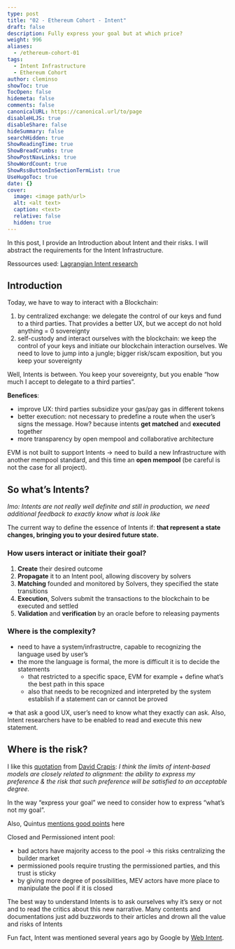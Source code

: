 ```yaml
---
type: post
title: "02 - Ethereum Cohort - Intent"
draft: false
description: Fully express your goal but at which price?
weight: 996
aliases:
  - /ethereum-cohort-01
tags:
  - Intent Infrastructure
  - Ethereum Cohort
author: cleminso
showToc: true
TocOpen: false
hidemeta: false
comments: false
canonicalURL: https://canonical.url/to/page
disableHLJS: true
disableShare: false
hideSummary: false
searchHidden: true
ShowReadingTime: true
ShowBreadCrumbs: true
ShowPostNavLinks: true
ShowWordCount: true
ShowRssButtonInSectionTermList: true
UseHugoToc: true
date: {}
cover:
  image: <image path/url>
  alt: <alt text>
  caption: <text>
  relative: false
  hidden: true
---
```


In this post, I provide an Introduction about Intent and their risks. I will abstract the requirements for the Intent Infrastructure.

Ressources used: [Lagrangian Intent research](https://blog.20squares.xyz//lagrangian-intent-search-i/) 

## Introduction

Today, we have to way to interact with a Blockchain:

1. by centralized exchange: we delegate the control of our keys and fund to a third parties. That provides a better UX, but we accept do not hold anything = 0 sovereignty
2. self-custody and interact ourselves with the blockchain: we keep the control of your keys and initiate our blockchain interaction ourselves. We need to love to jump into a jungle; bigger risk/scam exposition, but you keep your sovereignty

Well, Intents is between. You keep your sovereignty, but you enable “how much I accept to delegate to a third parties”.

**Benefices**:

- improve UX: third parties subsidize your gas/pay gas in different tokens
- better execution: not necessary to predefine a route when the user’s signs the message. How? because intents **get matched** and **executed** together
- more transparency by open mempool and collaborative  architecture

EVM is not built to support Intents → need to build a new Infrastructure with another mempool standard, and this time an **open mempool** (be careful is not the case for all project).

## So what’s Intents?

*Imo: Intents are not really well definite and still in production, we need additional feedback to exactly know what is look like*

The current way to define the essence of Intents if: **that represent a state changes, bringing you to your desired future state.**

### How users interact or initiate their goal?

1. **Create** their desired outcome 
2. **Propagate** it to an Intent pool, allowing discovery by solvers
3. **Matching** founded and monitored by Solvers, they specified the state transitions
4. **Execution**, Solvers submit the transactions to the blockchain to be executed and settled
5. **Validation** and **verification** by an oracle before to releasing payments

### Where is the complexity?

- need to have a system/infrastructre, capable to recognizing  the language used by user’s
- the more the language is formal, the more is difficult it is to decide the statements
    - that restricted to a specific space, EVM for example + define what’s the best path in this space
    - also that needs to be recognized  and interpreted by the system establish if a statement can or cannot be proved

⇒ that ask a good UX, user’s need to know what they exactly can ask. Also, Intent researchers have to be enabled to read and execute this new statement.

## Where is the risk?

I like this [quotation](https://twitter.com/DavideCrapis/status/1684685728360640513) from [David Crapis](https://twitter.com/DavideCrapis): *I think the limits of intent-based models are closely related to alignment: the ability to express my preference & the risk that such preference will be satisfied to an acceptable degree.*

In the way “express your goal” we need to consider how to express “what’s not my goal”.

Also, Quintus [mentions good points](https://twitter.com/0xQuintus/status/1664288412281737216) here

Closed and Permissioned intent pool: 

- bad actors have majority access to the pool → this risks centralizing the builder market
- permissioned pools require trusting the permissioned parties, and this trust is sticky
- by giving more degree of possibilities, MEV actors have more place to manipulate the pool if it is closed

The best way to understand Intents is to ask ourselves why it’s sexy or not and to read the critics about this new narrative. Many contents and documentations just add buzzwords to their articles and drown all the value and risks of Intents

Fun fact, Intent was mentioned several years ago by Google by [Web Intent](https://www.w3.org/TR/web-intents/).

